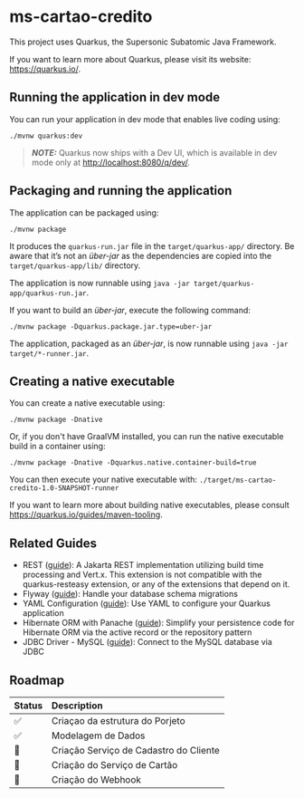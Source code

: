 # ms-cartao-credito

This project uses Quarkus, the Supersonic Subatomic Java Framework.

If you want to learn more about Quarkus, please visit its website: <https://quarkus.io/>.

## Running the application in dev mode

You can run your application in dev mode that enables live coding using:

```shell script
./mvnw quarkus:dev
```

> **_NOTE:_**  Quarkus now ships with a Dev UI, which is available in dev mode only at <http://localhost:8080/q/dev/>.

## Packaging and running the application

The application can be packaged using:

```shell script
./mvnw package
```

It produces the `quarkus-run.jar` file in the `target/quarkus-app/` directory.
Be aware that it’s not an _über-jar_ as the dependencies are copied into the `target/quarkus-app/lib/` directory.

The application is now runnable using `java -jar target/quarkus-app/quarkus-run.jar`.

If you want to build an _über-jar_, execute the following command:

```shell script
./mvnw package -Dquarkus.package.jar.type=uber-jar
```

The application, packaged as an _über-jar_, is now runnable using `java -jar target/*-runner.jar`.

## Creating a native executable

You can create a native executable using:

```shell script
./mvnw package -Dnative
```

Or, if you don't have GraalVM installed, you can run the native executable build in a container using:

```shell script
./mvnw package -Dnative -Dquarkus.native.container-build=true
```

You can then execute your native executable with: `./target/ms-cartao-credito-1.0-SNAPSHOT-runner`

If you want to learn more about building native executables, please consult <https://quarkus.io/guides/maven-tooling>.

## Related Guides

- REST ([guide](https://quarkus.io/guides/rest)): A Jakarta REST implementation utilizing build time processing and
  Vert.x. This extension is not compatible with the quarkus-resteasy extension, or any of the extensions that depend on
  it.
- Flyway ([guide](https://quarkus.io/guides/flyway)): Handle your database schema migrations
- YAML Configuration ([guide](https://quarkus.io/guides/config-yaml)): Use YAML to configure your Quarkus application
- Hibernate ORM with Panache ([guide](https://quarkus.io/guides/hibernate-orm-panache)): Simplify your persistence code
  for Hibernate ORM via the active record or the repository pattern
- JDBC Driver - MySQL ([guide](https://quarkus.io/guides/datasource)): Connect to the MySQL database via JDBC

## Roadmap

| Status | Description                            |
|:-------|:---------------------------------------|
|  ✅      | Criaçao da estrutura do Porjeto        |
|  ✅     | Modelagem de Dados                     |
|  🔴      | Criação Serviço de Cadastro do Cliente |
|  🔴      | Criação do Serviço de Cartão           |
|  🔴      | Criação do Webhook                     |



